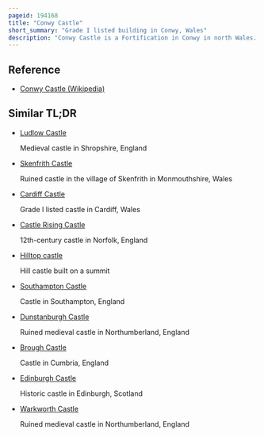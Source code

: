 ```yaml
---
pageid: 194168
title: "Conwy Castle"
short_summary: "Grade I listed building in Conwy, Wales"
description: "Conwy Castle is a Fortification in Conwy in north Wales. It was built by Edward I between 1283 and 1287 during his Conquest of Wales. Constructed as Part of a Wider Project to create the walled Town of Conwy, the combined Defences Cost around £15,000, a massive Sum for the Period. Over the next few Centuries the Castle played an important Part in several Wars. It withstood the Siege of Madog Ap Llywelyn in the Winter of 1294–95, acted as a temporary Haven for Richard Ii in 1399 and was held for several Months by Forces loyal to owain Glyndŵr in 1401."
---
```


## Reference

- [Conwy Castle (Wikipedia)](https://en.wikipedia.org/?curid=194168)

## Similar TL;DR

- [Ludlow Castle](/tldr/en/ludlow-castle)

  Medieval castle in Shropshire, England

- [Skenfrith Castle](/tldr/en/skenfrith-castle)

  Ruined castle in the village of Skenfrith in Monmouthshire, Wales

- [Cardiff Castle](/tldr/en/cardiff-castle)

  Grade I listed castle in Cardiff, Wales

- [Castle Rising Castle](/tldr/en/castle-rising-castle)

  12th-century castle in Norfolk, England

- [Hilltop castle](/tldr/en/hilltop-castle)

  Hill castle built on a summit

- [Southampton Castle](/tldr/en/southampton-castle)

  Castle in Southampton, England

- [Dunstanburgh Castle](/tldr/en/dunstanburgh-castle)

  Ruined medieval castle in Northumberland, England

- [Brough Castle](/tldr/en/brough-castle)

  Castle in Cumbria, England

- [Edinburgh Castle](/tldr/en/edinburgh-castle)

  Historic castle in Edinburgh, Scotland

- [Warkworth Castle](/tldr/en/warkworth-castle)

  Ruined medieval castle in Northumberland, England
